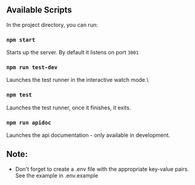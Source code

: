 ## Available Scripts

In the project directory, you can run:

### `npm start`

Starts up the server. By default it listens on port `3001`

### `npm run test-dev`

Launches the test runner in the interactive watch mode.\

### `npm test`

Launches the test runner, once it finishes, it exits.

### `npm run apidoc`

Launches the api documentation - only available in development.

## Note:

- Don't forget to create a .env file with the appropriate key-value pairs.
  See the example in .env.example
